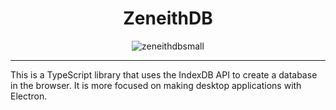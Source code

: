 <h1 align="center">
   ZeneithDB
</h1>

<p align="center">
<img src="https://i.ibb.co/cXHYWS3/zeneithdbsmall.png" alt="zeneithdbsmall" border="0">
</p>

---

This is a TypeScript library that uses the IndexDB API to create a database in the browser. It is more focused on making desktop applications with Electron. 






